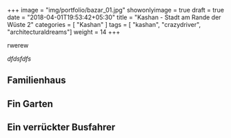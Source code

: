 +++
image = "img/portfolio/bazar_01.jpg"
showonlyimage = true
draft = true
date = "2018-04-01T19:53:42+05:30"
title = "Kashan -  Stadt am Rande der Wüste 2"
categories = [ "Kashan" ]
tags = [ "kashan", "crazydriver", "architecturaldreams"]
weight = 14
+++

rwerew 

*dfdsfdfs*
<!--more-->

## Familienhaus


## Fin Garten


## Ein verrückter Busfahrer


